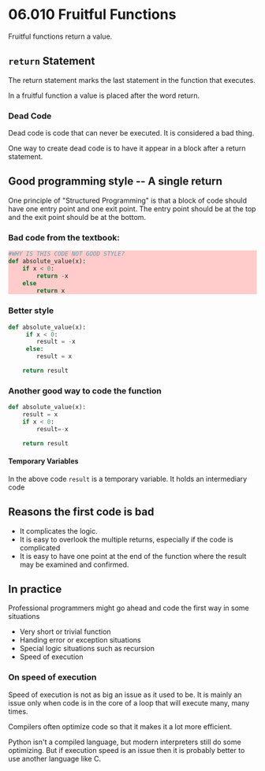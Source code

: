# 06.010 Fruitful Functions

Fruitful functions return a value.

## `return` Statement

The return statement marks the last statement in the function that executes.

In a fruitful function a value is placed after the word return.  

### Dead Code

Dead code is code that can never be executed.  It is considered a bad thing.

One way to create dead code is to have it appear in a block after a return statement.

## Good programming style -- A single return

One principle of "Structured Programming" is that a block of code should have one entry point and one exit point.  The entry point should be at the top and the exit point should be at the bottom.

### Bad code from the textbook:

<div style="background-color:#ffcccb">

```python
#WHY IS THIS CODE NOT GOOD STYLE?
def absolute_value(x):
    if x < 0:
        return -x
    else
        return x
```

</div>

### Better style

```python
def absolute_value(x):
     if x < 0:
        result = -x
     else:
        result = x

    return result
```

### Another good way to code the function

```python
def absolute_value(x):
    result = x
    if x < 0:
        result=-x

    return result
```

#### Temporary Variables

In the above code `result` is a temporary variable.  It holds an intermediary code

## Reasons the first code is bad

* It complicates the logic.
* It is easy to overlook the multiple returns, especially if the code is complicated
* It is easy to have one point at the end of the function where the result may be examined and confirmed.


## In practice

Professional programmers might go ahead and code the first way in some situations

* Very short or trivial function
* Handing error or exception situations
* Special logic situations such as recursion
* Speed of execution

### On speed of execution

Speed of execution is not as big an issue as it used to be.  It is mainly an issue only when code is in the core of a loop that will execute many, many times.

Compilers often optimize code so that it makes it a lot more efficient.  

Python isn't a compiled language, but modern interpreters still do some optimizing.  But if execution speed is an issue then it is probably better to use another language like C.


